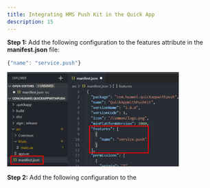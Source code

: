 ```yaml
---
title: Integrating HMS Push Kit in the Quick App
description: 15
---
```


**Step 1:** Add the following configuration to the features attribute in the **manifest.json** file:

```javascript
{"name": "service.push"}
```

<img src="../assets/integrate1.png" alt="image-20201223155521269" style="width:400px;" />

**Step 2:** Add the following configuration to the <script> on the page where the API will be called. You must add this to be able to use push functions on the page.

```javascript
import push from '@service.push'
```

<img src="../assets/integrate2.png" alt="image-20201223155521269" style="width:400px;" />

**Step 3:** To send push notifications, you must have a token. In order to receive tokens, you must add the subscribe function to your application:

```javascript
push.subscribe({
    success: function(data) {
        console.log("push.subscribe succeeded, result data=" + JSON.stringify(data));
    },
    fail: function(data, code) {
        console.log("push.subscribe failed, result data=" + JSON.stringify(data) + ", code=" + code);
    },
    complete: function() {
        console.log("push.subscribe completed");
    }
});
```

<img src="../assets/integrate3.png" alt="image-20201223155521269" style="width:600px;" />

